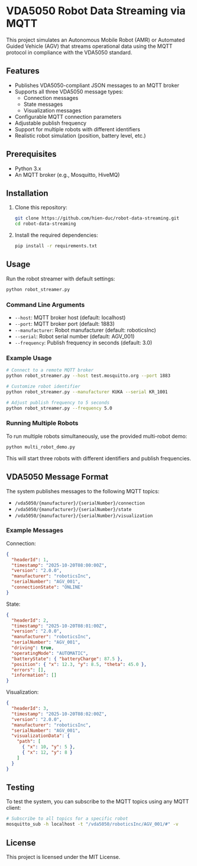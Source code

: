 # VDA5050 Robot Data Streaming via MQTT

This project simulates an Autonomous Mobile Robot (AMR) or Automated Guided Vehicle (AGV) that streams operational data using the MQTT protocol in compliance with the VDA5050 standard.

## Features

- Publishes VDA5050-compliant JSON messages to an MQTT broker
- Supports all three VDA5050 message types:
  - Connection messages
  - State messages
  - Visualization messages
- Configurable MQTT connection parameters
- Adjustable publish frequency
- Support for multiple robots with different identifiers
- Realistic robot simulation (position, battery level, etc.)

## Prerequisites

- Python 3.x
- An MQTT broker (e.g., Mosquitto, HiveMQ)

## Installation

1. Clone this repository:
   ```bash
   git clone https://github.com/hien-duc/robot-data-streaming.git
   cd robot-data-streaming
   ```

2. Install the required dependencies:
   ```bash
   pip install -r requirements.txt
   ```

## Usage

Run the robot streamer with default settings:
```bash
python robot_streamer.py
```

### Command Line Arguments

- `--host`: MQTT broker host (default: localhost)
- `--port`: MQTT broker port (default: 1883)
- `--manufacturer`: Robot manufacturer (default: roboticsInc)
- `--serial`: Robot serial number (default: AGV_001)
- `--frequency`: Publish frequency in seconds (default: 3.0)

### Example Usage

```bash
# Connect to a remote MQTT broker
python robot_streamer.py --host test.mosquitto.org --port 1883

# Customize robot identifier
python robot_streamer.py --manufacturer KUKA --serial KR_1001

# Adjust publish frequency to 5 seconds
python robot_streamer.py --frequency 5.0
```

### Running Multiple Robots

To run multiple robots simultaneously, use the provided multi-robot demo:
```bash
python multi_robot_demo.py
```

This will start three robots with different identifiers and publish frequencies.

## VDA5050 Message Format

The system publishes messages to the following MQTT topics:
- `/vda5050/{manufacturer}/{serialNumber}/connection`
- `/vda5050/{manufacturer}/{serialNumber}/state`
- `/vda5050/{manufacturer}/{serialNumber}/visualization`

### Example Messages

Connection:
```json
{
  "headerId": 1,
  "timestamp": "2025-10-20T08:00:00Z",
  "version": "2.0.0",
  "manufacturer": "roboticsInc",
  "serialNumber": "AGV_001",
  "connectionState": "ONLINE"
}
```

State:
```json
{
  "headerId": 2,
  "timestamp": "2025-10-20T08:01:00Z",
  "version": "2.0.0",
  "manufacturer": "roboticsInc",
  "serialNumber": "AGV_001",
  "driving": true,
  "operatingMode": "AUTOMATIC",
  "batteryState": { "batteryCharge": 87.5 },
  "position": { "x": 12.3, "y": 8.5, "theta": 45.0 },
  "errors": [],
  "information": []
}
```

Visualization:
```json
{
  "headerId": 3,
  "timestamp": "2025-10-20T08:02:00Z",
  "version": "2.0.0",
  "manufacturer": "roboticsInc",
  "serialNumber": "AGV_001",
  "visualizationData": {
    "path": [
      { "x": 10, "y": 5 },
      { "x": 12, "y": 8 }
    ]
  }
}
```

## Testing

To test the system, you can subscribe to the MQTT topics using any MQTT client:

```bash
# Subscribe to all topics for a specific robot
mosquitto_sub -h localhost -t "/vda5050/roboticsInc/AGV_001/#" -v
```

## License

This project is licensed under the MIT License.